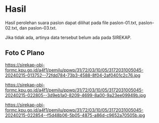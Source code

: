 # Hasil

Hasil perolehan suara paslon dapat dilihat pada file paslon-01.txt, paslon-02.txt, dan paslon-03.txt.

Jika tidak ada, artinya data tersebut belum ada pada SIREKAP.

## Foto C Plano

https://sirekap-obj-formc.kpu.go.id/a4f1/pemilu/ppwp/31/72/03/10/05/3172031005045-20240215-013752--72fdd784-73b3-4588-8f04-2af0401c2c76.jpg

https://sirekap-obj-formc.kpu.go.id/a4f1/pemilu/ppwp/31/72/03/10/05/3172031005045-20240215-022805--3d9eb1a0-8209-4699-8a00-9a23ee09949b.jpg

https://sirekap-obj-formc.kpu.go.id/a4f1/pemilu/ppwp/31/72/03/10/05/3172031005045-20240215-022854--f5d48b06-5b05-4875-a86d-c9652a70505b.jpg
